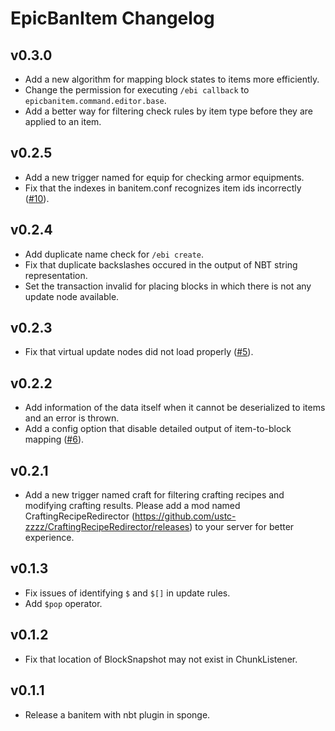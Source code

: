 # EpicBanItem Changelog

## v0.3.0

* Add a new algorithm for mapping block states to items more efficiently.
* Change the permission for executing `/ebi callback` to `epicbanitem.command.editor.base`.
* Add a better way for filtering check rules by item type before they are applied to an item.

## v0.2.5

* Add a new trigger named for equip for checking armor equipments.
* Fix that the indexes in banitem.conf recognizes item ids incorrectly ([#10](https://github.com/euOnmyoji/EpicBanItem---Sponge/issues/10)).

## v0.2.4

* Add duplicate name check for `/ebi create`.
* Fix that duplicate backslashes occured in the output of NBT string representation.
* Set the transaction invalid for placing blocks in which there is not any update node available.

## v0.2.3

* Fix that virtual update nodes did not load properly ([#5](https://github.com/euOnmyoji/EpicBanItem---Sponge/issues/5)).

## v0.2.2

* Add information of the data itself when it cannot be deserialized to items and an error is thrown.
* Add a config option that disable detailed output of item-to-block mapping ([#6](https://github.com/euOnmyoji/EpicBanItem---Sponge/issues/6)).

## v0.2.1

* Add a new trigger named craft for filtering crafting recipes and modifying crafting results. Please add a mod named CraftingRecipeRedirector (<https://github.com/ustc-zzzz/CraftingRecipeRedirector/releases>) to your server for better experience.

## v0.1.3

* Fix issues of identifying `$` and `$[]` in update rules.
* Add `$pop` operator.

## v0.1.2

* Fix that location of BlockSnapshot may not exist in ChunkListener.

## v0.1.1

* Release a banitem with nbt plugin in sponge.
